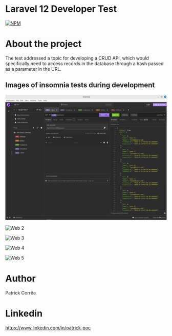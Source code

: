 # Laravel 12 Developer Test
[![NPM](https://img.shields.io/npm/l/react)](https://github.com/poc1212/app_tree_map/blob/master/LICENSE) 

# About the project

The test addressed a topic for developing a CRUD API, which would specifically need to access records in the database through a hash passed as a parameter in the URL.

## Images of insomnia tests during development
![Web 1](https://github.com/poc1212/test_developer_laravel12/blob/main/listar.png)

![Web 2]([https://github.com/poc1212/app_tree_map/blob/master/img/2.png](https://github.com/poc1212/test_developer_laravel12/blob/main/visualizar.png))

![Web 3]([https://github.com/poc1212/app_tree_map/blob/master/img/3.png](https://github.com/poc1212/test_developer_laravel12/blob/main/cadastrar.png))

![Web 4]([https://github.com/poc1212/app_tree_map/blob/master/img/4.png](https://github.com/poc1212/test_developer_laravel12/blob/main/editar.png))

![Web 5]([https://github.com/poc1212/app_tree_map/blob/master/img/5.png](https://github.com/poc1212/test_developer_laravel12/blob/main/deletar.png))

# Author
Patrick Corrêa

# Linkedin
https://www.linkedin.com/in/patrick-poc
